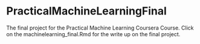 # PracticalMachineLearningFinal
The final project for the Practical Machine Learning Coursera Course. Click on the machinelearning_final.Rmd for the write up on the final project.
